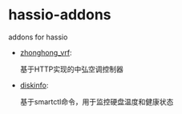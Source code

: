 # hassio-addons
 
addons for hassio

- [zhonghong_vrf](https://github.com/xswxm/hassio-addons/tree/master/zhonghong_vrf):

  基于HTTP实现的中弘空调控制器


- [diskinfo](https://github.com/xswxm/hassio-addons/tree/master/diskinfo):

  基于smartctl命令，用于监控硬盘温度和健康状态